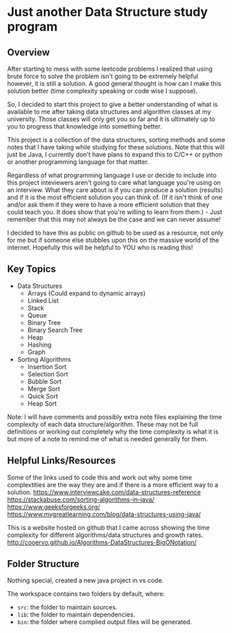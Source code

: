 # Just another Data Structure study program

## Overview

After starting to mess with some leetcode problems I realized that using brute force to solve the problem isn't going to be extremely helpful however, it is still a solution. A good general thought is how can I make this solution better (time complexity speaking or code wise I suppose). 

So, I decided to start this project to give a better understanding of what is available to me after taking data structures and algorithm classes at my university. Those classes will only get you so far and it is ultimately up to you to progress that knowledge into something better.

This project is a collection of the data structures, sorting methods and some notes that I have taking while studying for these solutions. Note that this will just be Java, I currently don't have plans to expand this to C/C++ or python or another programming language for that matter. 

Regardless of what programming language I use or decide to include into this project inteviewers aren't going to care what language you're using on an interview. What they care about is if you can produce a solution (results) and if it is the most efficient solution you can think of. (If it isn't think of one and/or ask them if they were to have a more efficient solution that they could teach you. It does show that you're willing to learn from them.) - Just remember that this may not always be the case and we can never assume!

I decided to have this as public on github to be used as a resource, not only for me but if someone else stubbles upon this on the massive world of the internet. Hopefully this will be helpful to YOU who is reading this!

## Key Topics
* Data Structures
    * Arrays (Could expand to dynamic arrays)
    * Linked List
    * Stack
    * Queue
    * Binary Tree
    * Binary Search Tree
    * Heap
    * Hashing
    * Graph
* Sorting Algorithms
    * Insertion Sort
    * Selection Sort
    * Bubble Sort
    * Merge Sort
    * Quick Sort
    * Heap Sort

Note: I will have comments and possibly extra note files explaining the time complexity of each data structure/algorithm. These may not be full definitions or working out completely why the time complexity is what it is but more of a note to remind me of what is needed generally for them.

## Helpful Links/Resources

Some of the links used to code this and work out why some time complextities are the way they are and if there is a more efficient way to a solution.
https://www.interviewcake.com/data-structures-reference
https://stackabuse.com/sorting-algorithms-in-java/
https://www.geeksforgeeks.org/
https://www.mygreatlearning.com/blog/data-structures-using-java/

This is a website hosted on github that I came across showing the time complexity for different algorithms/data structures and growth rates.
http://cooervo.github.io/Algorithms-DataStructures-BigONotation/

## Folder Structure

Nothing special, created a new java project in vs code.

The workspace contains two folders by default, where:

- `src`: the folder to maintain sources.
- `lib`: the folder to maintain dependencies.
- `bin`: the folder where complied output files will be generated.
